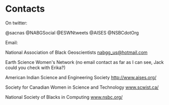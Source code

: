 #  Contacts

On twitter:


@sacnas
@NABGSocial
@ESWNtweets
@AISES
@NSBCdotOrg

Email:

National Association of Black Geoscientists
nabgg_us@hotmail.com

Earth Science Women's Network (no email contact as far as I can see, Jack could you check with Erika?)

American Indian Science and Engineering Society
http://www.aises.org/

Society for Canadian Women in Science and Technology
www.scwist.ca/

National Society of Blacks in Computing
www.nsbc.org/